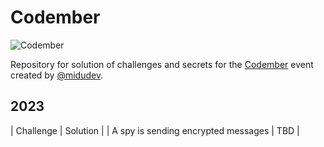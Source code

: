 # Codember

![Codember](./images/codember.webp)

Repository for solution of challenges and secrets for the [Codember](https://codember.dev/) event created by [@midudev](https://github.com/midudev/).

## 2023

| Challenge | Solution |
| A spy is sending encrypted messages | TBD |